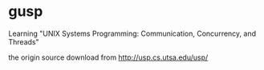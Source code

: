# gusp
Learning "UNIX Systems Programming: Communication, Concurrency, and Threads"

the origin source download from http://usp.cs.utsa.edu/usp/
